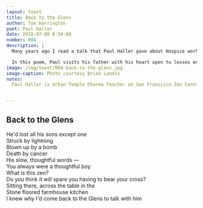 ```yaml
---
layout: toast
title: Back to the Glens
author: Tom Harrington
poet: Paul Haller
date: 2018-07-08 8:50:00
number: 004
description: |
  Many years ago I read a talk that Paul Haller gave about Hospice work. He said “you help others by helping yourself, and you help yourself by helping others.” It was a healing balm for my own Hospice work.  

  In this poem, Paul visits his father with his heart open to losses endured and a clear mind. He offers a window to connect and to heal. Presence at the well of compassion.
image: /img/toast/004-back-to-the-glens.jpg
image-caption: Photo courtesy Brian Landis
notes:
  Paul Haller is Urban Temple Dharma Teacher at San Francisco Zen Center, where he has lived for more than three decades. Ever mindful, as in this poem, he shows us how to come to a place open to what needs to be done here and now. In the face of his father’s great losses and deep inquiry of life, Paul sees the compassionate way forward with clarity — firmly present on the stone floor of the farmhouse kitchen.


---
```


## Back to the Glens

He'd lost all his sons except one  
Struck by lightning  
Blown up by a bomb  
Death by cancer  
His slow, thoughtful words —  
You always were a thoughtful boy  
What is this zen?  
Do you think it will spare you having to bear your cross?  
Sitting there, across the table in the   
Stone floored farmhouse kitchen  
I knew why I'd come back to the Glens to talk with him
